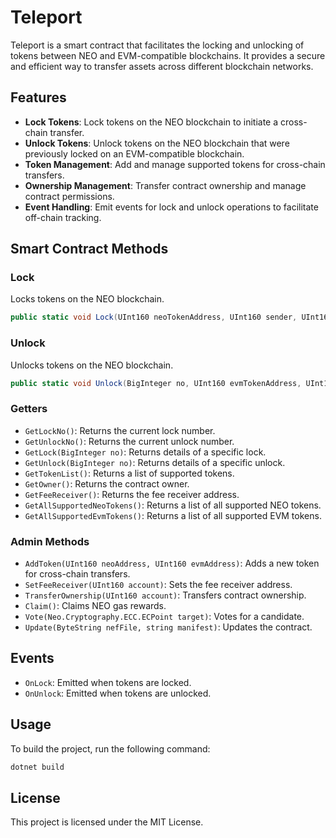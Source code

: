 # Teleport

Teleport is a smart contract that facilitates the locking and unlocking of tokens between NEO and EVM-compatible blockchains. It provides a secure and efficient way to transfer assets across different blockchain networks.

## Features

- **Lock Tokens**: Lock tokens on the NEO blockchain to initiate a cross-chain transfer.
- **Unlock Tokens**: Unlock tokens on the NEO blockchain that were previously locked on an EVM-compatible blockchain.
- **Token Management**: Add and manage supported tokens for cross-chain transfers.
- **Ownership Management**: Transfer contract ownership and manage contract permissions.
- **Event Handling**: Emit events for lock and unlock operations to facilitate off-chain tracking.

## Smart Contract Methods

### Lock

Locks tokens on the NEO blockchain.

```csharp
public static void Lock(UInt160 neoTokenAddress, UInt160 sender, UInt160 receiver, BigInteger amount)
```

### Unlock

Unlocks tokens on the NEO blockchain.

```csharp
public static void Unlock(BigInteger no, UInt160 evmTokenAddress, UInt160 sender, UInt160 receiver, BigInteger amount)
```

### Getters

- `GetLockNo()`: Returns the current lock number.
- `GetUnlockNo()`: Returns the current unlock number.
- `GetLock(BigInteger no)`: Returns details of a specific lock.
- `GetUnlock(BigInteger no)`: Returns details of a specific unlock.
- `GetTokenList()`: Returns a list of supported tokens.
- `GetOwner()`: Returns the contract owner.
- `GetFeeReceiver()`: Returns the fee receiver address.
- `GetAllSupportedNeoTokens()`: Returns a list of all supported NEO tokens.
- `GetAllSupportedEvmTokens()`: Returns a list of all supported EVM tokens.

### Admin Methods

- `AddToken(UInt160 neoAddress, UInt160 evmAddress)`: Adds a new token for cross-chain transfers.
- `SetFeeReceiver(UInt160 account)`: Sets the fee receiver address.
- `TransferOwnership(UInt160 account)`: Transfers contract ownership.
- `Claim()`: Claims NEO gas rewards.
- `Vote(Neo.Cryptography.ECC.ECPoint target)`: Votes for a candidate.
- `Update(ByteString nefFile, string manifest)`: Updates the contract.

## Events

- `OnLock`: Emitted when tokens are locked.
- `OnUnlock`: Emitted when tokens are unlocked.

## Usage

To build the project, run the following command:

```sh
dotnet build
```

## License

This project is licensed under the MIT License.
